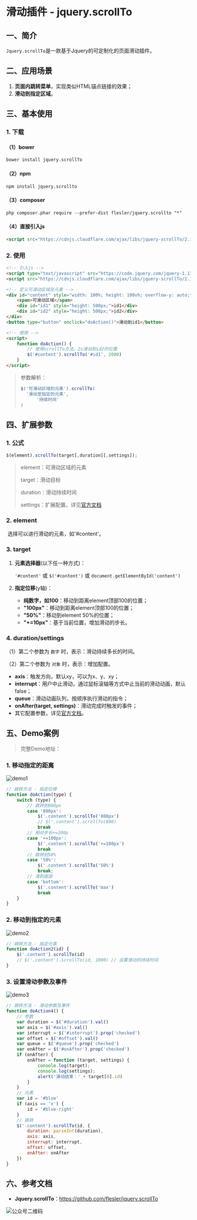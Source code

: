 # 滑动插件 - jquery.scrollTo

## 一、简介

​	`Jquery.scrollTo`是一款基于Jquery的可定制化的页面滑动插件。



## 二、应用场景

1. **页面内跳转菜单**，实现类似HTML锚点链接的效果；
2. **滑动到指定区域**。



## 三、基本使用

### 1. 下载

#### （1）bower

```shell
bower install jquery.scrollTo
```

#### （2）npm

```shell
npm install jquery.scrollto
```

#### （3）composer

```shell
php composer.phar require --prefer-dist flesler/jquery.scrollto "*"
```

#### （4）直接引入js

```html
<script src="https://cdnjs.cloudflare.com/ajax/libs/jquery-scrollTo/2.1.3/jquery.scrollTo.min.js"></script>
```

### 2. 使用

```html
<!-- 引入js -->
<script type="text/javascript" src="https://code.jquery.com/jquery-1.11.0.js"></script>
<script src="https://cdnjs.cloudflare.com/ajax/libs/jquery-scrollTo/2.1.3/jquery.scrollTo.min.js"></script>

<!-- 定义可滑动区域及元素 -->
<div id="content" style="width: 100%; height: 100vh; overflow-y: auto;">
    <span>可滑动区域</span>
    <div id="id1" style="height: 500px;">id1</div>
    <div id="id2" style="height: 500px;">id2</div>
</div>
<button type="button" onclick="doAction()">滑动到id1</button>

<!-- 使用 -->
<script>
    function doAction() {
        // 使用scrollTo方法，2s滑动到id2的位置
    	$('#content').scrollTo('#id1', 2000)
    }
</script>
```

>参数解析：
>
>```js
>$('可滑动区域的元素').scrollTo(
>	'滑动至指定的元素',
>    	'持续时间'
>)
>```



## 四、扩展参数

### 1. 公式

```js
$(element).scrollTo(target[,duration][,settings]);
```

> element：可滑动区域的元素
>
> target：滑动目标
>
> duration：滑动持续时间
>
> settings：扩展配置，详见[官方文档](https://github.com/flesler/jquery.scrollTo#usage)

### 2. element

​	选择可以进行滑动的元素，如'#content'。

### 3. target

1. **元素选择器**(以下任一种方式)：

   `'#content'` 或 `$('#content')` 或 `document.getElementById('content')`

2. **指定位移**(y轴)：

   - **纯数字，如100**：移动到距离element顶部100的位置；
   - **"100px"**：移动到距离element顶部100的位置；
   - **"50%"**：移动到element 50%的位置；
   - **"+=10px"**：基于当前位置，增加滑动的步长。

### 4. duration/settings

（1）第二个参数为 `数字` 时，表示：滑动持续多长的时间。

（2）第二个参数为 `对象` 时，表示：增加配置。

- **axis**：触发方向，默认xy，可以为x、y、xy；
- **interrupt**：用户中止滑动，通过鼠标滚轴等方式中止当前的滑动动画，默认false；
- **queue**：滑动动画队列，按顺序执行滑动的指令；
- **onAfter(target, settings)**：滑动完成时触发的事件；
- 其它配置参数，详见[官方文档](https://github.com/flesler/jquery.scrollTo#usage)。



## 五、Demo案例

> 完整Demo地址：

### 1. 移动指定的距离

![demo1](https://gitee.com/bubblefloat/drawing-bed/raw/master/images/202204062328881.gif)

```js
// 跳转方法 - 指定位移
function doAction(type) {
    switch (type) {
        // 跳转到800px
        case '800px':
            $('.content').scrollTo('800px')
            // $('.content').scrollTo(800)
            break
        // 相对步长+=100p
        case '+=100px':
            $('.content').scrollTo('+=100px')
            break
        // 跳转到50%
        case '50%':
            $('.content').scrollTo('50%')
            break;
        // 滑到底部
        case 'bottom':
            $('.content').scrollTo('max')
            break
    }
}
```

### 2. 移动到指定的元素

![demo2](https://gitee.com/bubblefloat/drawing-bed/raw/master/images/202204062328622.gif)

```js
// 跳转方法 - 指定元素
function doAction2(id) {
    $('.content').scrollTo(id)
    // $('.content').scrollTo(id, 1000) // 设置滑动的持续时间
}
```

### 3. 设置滑动参数及事件

![demo3](https://gitee.com/bubblefloat/drawing-bed/raw/master/images/202204062328594.gif)

```js
// 跳转方法 - 滑动参数及事件
function doAction4() {
    // 参数
    var duration = $('#duration').val()
    var axis = $('#axis').val()
    var interrupt = $('#interrupt').prop('checked')
    var offset = $('#offset').val()
    var queue = $('#queue').prop('checked')
    var onAfter = $('#onAfter').prop('checked')
    if (onAfter) {
        onAfter = function (target, settings) {
            console.log(target);
            console.log(settings);
            alert('滑动结束：' + target[0].id)
        }
    }
    // 元素
    var id = '#blue'
    if (axis == 'x') {
        id = '#blue-right'
    }
    // 跳转
    $('.content').scrollTo(id, {
        duration: parseInt(duration),
        axis: axis,
        interrupt: interrupt,
        offset: offset,
        onAfter: onAfter
    })
}
```



## 六、参考文档

- **Jquery.scrollTo**：https://github.com/flesler/jquery.scrollTo



![公众号二维码](https://gitee.com/bubblefloat/drawing-bed/raw/master/images/公众号.png)
